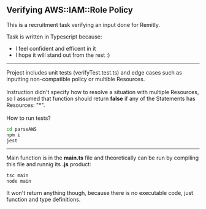 Verifying AWS::IAM::Role Policy
---
This is a recruitment task verifying an input done for Remitly.</br>

Task is written in Typescript because:
- I feel confident and efficent in it
- I hope it will stand out from the rest :)
---
Project includes unit tests (verifyTest.test.ts) and edge cases such as inputting non-compatible policy or multible Resources. </br></br> Instruction didn't specify how to resolve a situation with multiple Resources, so I assumed that function should return <b>false</b> if any of the Statements has Resources: "*".
</br>
</br>
How to run tests?

```bash
cd parseAWS
npm i
jest
```
---
Main function is in the <b>main.ts</b> file and theoretically can be run by compiling this file and runnig its <b>.js</b> product:
```bash
tsc main
node main
```
It won't return anything though, because there is no executable code, just function and type definitions.
